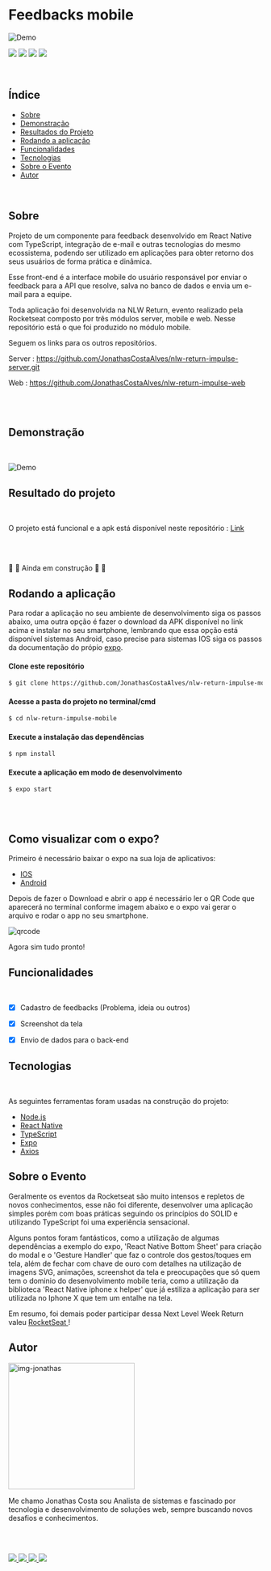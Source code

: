 #  Feedbacks mobile
![Demo](./screenshots/feedbacks.png)
 
 
<img src="https://img.shields.io/github/license/JonathasCostaAlves/nlw-return-impulse-web" /> <img src="https://img.shields.io/badge/Node.js-43853D?style=for-the-badge&logo=node.js&logoColor=white" /> <img src="https://img.shields.io/badge/React-20232A?style=for-the-badge&logo=react&logoColor=61DAFB" /> <img src="https://img.shields.io/badge/TypeScript-007ACC?style=for-the-badge&logo=typescript&logoColor=white" />
 
</br>
 
## Índice
 
* [Sobre](#Sobre)
* [Demonstração](#Demonstração)
* [Resultados do Projeto](#Resultado-do-projeto)
* [Rodando a aplicação](#Rodando-a-aplicação)
* [Funcionalidades](#Funcionalidades)
* [Tecnologias](#Tecnologias)
* [Sobre o Evento](#Sobre-o-Evento)
* [Autor](#Autor)
 
</br>
 
## Sobre  
 
 
 
Projeto de um componente para feedback desenvolvido em React Native com TypeScript, integração de e-mail e outras tecnologias do mesmo ecossistema, podendo ser  utilizado em aplicações para obter retorno dos seus usuários de forma prática e dinâmica.
 
Esse front-end é a interface mobile do usuário responsável por enviar o feedback para a API que resolve, salva no banco de dados e  envia um e-mail para a equipe.
 
Toda aplicação foi desenvolvida na NLW Return, evento realizado pela Rocketseat composto por três módulos server, mobile e web. Nesse repositório está o que foi produzido no módulo mobile.
 
Seguem os links para os outros repositórios.
 
Server : <https://github.com/JonathasCostaAlves/nlw-return-impulse-server.git>
 
Web : https://github.com/JonathasCostaAlves/nlw-return-impulse-web
 
</br></br>
 
 
 
 
## Demonstração
 
</br>
 
 
![Demo](./screenshots/screenshot.gif) 
 
 
 
 
 
 
## Resultado do projeto
</br>
 
O projeto está funcional e a apk está disponível neste repositório : [Link](./apk/mobile-33949becbd4e4d61b93faec866dd520d-signed%20(1).apk)
 
</br></br>
 

 
:construction:  :rocket: Ainda em construção :rocket: :construction:
 


 
## Rodando a aplicação
 
Para rodar a aplicação no seu ambiente de desenvolvimento siga os passos abaixo, uma outra opção é fazer o download da APK disponível no link acima e instalar no seu smartphone, lembrando que essa opção está disponível sistemas Android, caso precise para sistemas IOS siga os passos da documentação do própio [expo](https://expo.dev/).
 
 
#### Clone este repositório
```bash
$ git clone https://github.com/JonathasCostaAlves/nlw-return-impulse-mobile.git
```
#### Acesse a pasta do projeto no terminal/cmd
```bash
$ cd nlw-return-impulse-mobile
```
#### Execute a instalação das dependências
```bash
$ npm install
```
#### Execute a aplicação em modo de desenvolvimento
```bash
$ expo start
```
 
</br></br>

## Como visualizar com o expo?
 
Primeiro é necessário baixar o expo na sua loja de aplicativos:
 
* [IOS](https://apps.apple.com/br/app/expo-go/id982107779)
* [Android](https://play.google.com/store/apps/details?id=host.exp.exponent&hl=pt_BR&gl=US)
 
Depois de fazer o Download e abrir o app é necessário ler o QR Code que aparecerá no terminal conforme imagem abaixo e o expo vai gerar o arquivo e rodar o app no seu smartphone.
 
![qrcode](./screenshots/qrcode.jpg)
 
Agora sim tudo pronto!
 
 
## Funcionalidades
</br>
 
- [x] Cadastro de feedbacks (Problema, ideia ou outros)
 
- [x] Screenshot da tela
 
- [x] Envio de dados para o back-end
 
 
## Tecnologias
</br>
 
As seguintes ferramentas foram usadas na construção do projeto:
 
- [Node.js](https://nodejs.org/en/)
- [React Native](https://reactnative.dev/)
- [TypeScript](https://www.typescriptlang.org/)
- [Expo](https://expo.dev/)
- [Axios](https://axios-http.com/ptbr/docs/intro)
 
## Sobre o Evento
 
Geralmente os eventos da Rocketseat são muito intensos e repletos de novos conhecimentos, esse não foi diferente, desenvolver uma aplicação simples porém com boas práticas seguindo os princípios do SOLID  e utilizando TypeScript foi uma experiência sensacional.
 
Alguns pontos foram fantásticos, como a utilização de algumas dependências a exemplo do expo, 'React Native Bottom Sheet' para criação do modal e o 'Gesture Handler' que faz o controle dos gestos/toques em tela, além de fechar com chave de ouro com detalhes na utilização de imagens SVG, animações, screenshot da tela e preocupações que só quem tem o dominio do desenvolvimento mobile teria, como a utilização da biblioteca 'React Native iphone x helper' que já estiliza a aplicação para ser utilizada no Iphone X que tem um entalhe na tela.

 
Em resumo, foi demais poder participar dessa Next Level Week Return valeu <a href="https://www.rocketseat.com.br/" target="_blank"> RocketSeat </a>!
 
## Autor
   
 
 
 <img src="./screenshots/img-jonathas.png" alt="img-jonathas" width="250"></img>
 
 
   Me chamo Jonathas Costa sou Analista de sistemas e fascinado por tecnologia e desenvolvimento de soluções web, sempre buscando novos desafios e conhecimentos.
 
</br></br>
 
<a href="https://www.instagram.com/jonathascostadev/" >
    <img src="https://img.shields.io/badge/Instagram-E4405F?style=for-the-badge&logo=instagram&logoColor=white">
 
</a>
 
<a href="https://www.linkedin.com/in/jonathas-costa-86210a21a/" >
    <img src="https://img.shields.io/badge/LinkedIn-0077B5?style=for-the-badge&logo=linkedin&logoColor=white">
 
</a>
 
<a href="https://mailito:jcalves182@gmail.com/" >
    <img src="https://img.shields.io/badge/Gmail-D14836?style=for-the-badge&logo=gmail&logoColor=white">
 
</a>
<a href="https://github.com/JonathasCostaAlves" >
    <img src="https://img.shields.io/badge/GitHub-100000?style=for-the-badge&logo=github&logoColor=white">
 
</a>
 
 
 

